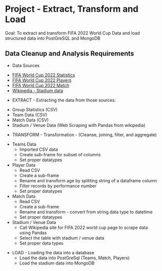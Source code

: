 # Project - Extract, Transform and Load

Goal: To extract and transform FIFA 2022 World Cup Data and load structured data into PostGreSQL and MongoDB

## Data Cleanup and Analysis Requirements
* Data Sources
 - [FIFA World Cup 2022 Statistics](https://www.kaggle.com/datasets/swaptr/fifa-world-cup-2022-statistics)
 - [FIFA World Cup 2022 Players](https://www.kaggle.com/datasets/swaptr/fifa-world-cup-2022-player-data)
 - [FIFA World Cup 2022 Match](https://www.kaggle.com/datasets/swaptr/fifa-world-cup-2022-match-data)
 - [Wikipedia - Stadium data](https://en.wikipedia.org/wiki/2022_FIFA_World_Cup#Venues)
 
* EXTRACT - Extracting the data from those sources.
 - Group Statistics (CSV)
 - Team Data (CSV)
 - Match Data (CSV)
 - Stadium / Venue Data (Web Scraping with Pandas from wikipedia)
 
* TRANSFORM - Transformation - (Cleanse, joining, filter, and aggregate)
 - Teams Data
    - Imported CSV data
    - Create sub-frame for subset of columns
    - Set proper datatypes
  - Player Data
    - Read CSV
    - Create a sub-frame
    - Rename and transform age by splitting string of a dataframe column
    - Filter records by performance number
    - Set proper datatypes
  - Match Data
    - Read CSV
    - Create a sub-frame
    - Rename and transform - convert from string data type to datetime
    - Set proper datatypes
  - Stadium / Venue Data
    - Call Wikipedia site for FIFA 2022 world cup page to scrape data using Pandas
    - Select the table with stadium / venue data
    - Set proper data types 

* LOAD - Loading the data into a database
    - Load the data into PostGreSql (Teams, Match, Players)
    - Load the stadium data into MongoDB
